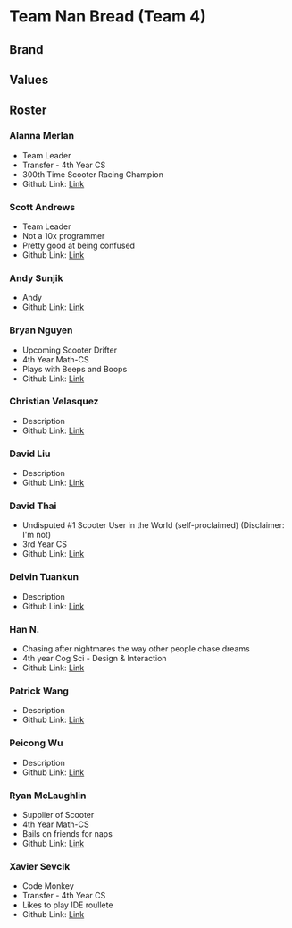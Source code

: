 # Team Nan Bread (Team 4)

## Brand

## Values

## Roster
### Alanna Merlan
* Team Leader
* Transfer - 4th Year CS
* 300th Time Scooter Racing Champion
* Github Link: [Link](https://github.com/amerlangit)

### Scott Andrews
* Team Leader
* Not a 10x programmer
* Pretty good at being confused
* Github Link: [Link](https://github.com/ScottAndrews40)

### Andy Sunjik
* Andy
* Github Link: [Link](https://github.com/andrija-s)

### Bryan Nguyen
* Upcoming Scooter Drifter
* 4th Year Math-CS
* Plays with Beeps and Boops
* Github Link: [Link](https://github.com/bdnguyenucsd)

### Christian Velasquez
* Description
* Github Link: [Link](https://github.com/AmnesiacSloth)

### David Liu
* Description
* Github Link: [Link]()

### David Thai
* Undisputed #1 Scooter User in the World (self-proclaimed) (Disclaimer: I'm not)
* 3rd Year CS
* Github Link: [Link](https://github.com/davidthai6629)

### Delvin Tuankun
* Description
* Github Link: [Link](https://github.com/dtuankun)

### Han N.
* Chasing after nightmares the way other people chase dreams
* 4th year Cog Sci - Design & Interaction
* Github Link: [Link](https://github.com/hannx00)

### Patrick Wang
* Description
* Github Link: [Link]()

### Peicong Wu
* Description
* Github Link: [Link]()

### Ryan McLaughlin
* Supplier of Scooter
* 4th Year Math-CS
* Bails on friends for naps
* Github Link: [Link](https://github.com/rpmclaughlin18)

### Xavier Sevcik
* Code Monkey
* Transfer - 4th Year CS
* Likes to play IDE roullete
* Github Link: [Link](https://github.com/xsevcik)

